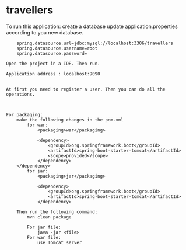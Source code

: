 # travellers

To run this application:
	create a database
	update application.properties according to you new database.
	
		spring.datasource.url=jdbc:mysql://localhost:3306/travellers
		spring.datasource.username=root
		spring.datasource.password=
	
	Open the project in a IDE. Then run.
	
	Application address : localhost:9090
	
	
	At first you need to register a user. Then you can do all the operations. 
	
	
	
	For packaging:
		make the following changes in the pom.xml
			for war:
				<packaging>war</packaging>
				
				<dependency>
					<groupId>org.springframework.boot</groupId>
					<artifactId>spring-boot-starter-tomcat</artifactId>
					<scope>provided</scope>
				</dependency>
		</dependency>
			for jar:
				<packaging>jar</packaging>
				
				<dependency>
					<groupId>org.springframework.boot</groupId>
					<artifactId>spring-boot-starter-tomcat</artifactId>
				</dependency>
				
		Then run the following command:
			mvn clean package
			
			For jar file: 
				java -jar <file>
			For war file:
				use Tomcat server